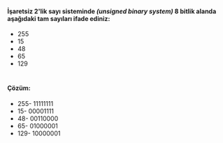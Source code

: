 #### İşaretsiz 2'lik sayı sisteminde _(unsigned binary system)_ 8 bitlik alanda aşağıdaki tam sayıları ifade ediniz:

* 255
* 15
* 48
* 65
* 129
#
#### Çözüm: 

* 255- 11111111
*  15- 00001111
*  48- 00110000
*  65- 01000001
* 129- 10000001
